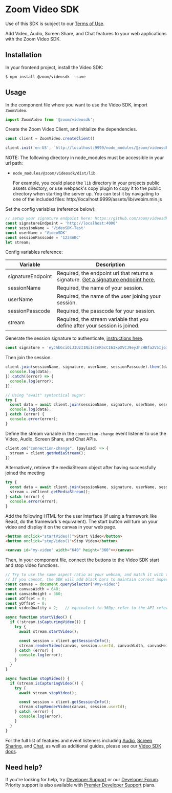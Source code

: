 # Zoom Video SDK

Use of this SDK is subject to our [Terms of Use](https://zoom.us/docs/en-us/zoom_api_license_and_tou.html).

Add Video, Audio, Screen Share, and Chat features to your web applications with the Zoom Video SDK.

## Installation

In your frontend project, install the Video SDK:

`$ npm install @zoom/videosdk --save`

## Usage

In the component file where you want to use the Video SDK, import `ZoomVideo`.

```js
import ZoomVideo from '@zoom/videosdk';
```

Create the Zoom Video Client, and initialize the dependencies.

```js
const client = ZoomVideo.createClient()

client.init('en-US', `http://localhost:9999/node_modules/@zoom/videosdk/dist/lib/`);
```

NOTE: The following directory in node_modules must be accessible in your url path:

- `node_modules/@zoom/videosdk/dist/lib`

   For example, you could place the `lib` directory in your projects public assets directory, or use webpack's copy plugin to copy it to the public directory when starting the server up. You can test it by navigating to one of the included files: http://localhost:9999/assets/lib/webim.min.js

Set the config variables (reference below):

```js
// setup your signature endpoint here: https://github.com/zoom/videosdk-sample-signature-node.js
const signatureEndpoint = 'http://localhost:4000'
const sessionName = 'VideoSDK-Test'
const userName = 'VideoSDK'
const sessionPasscode = '1234ABC'
let stream;
```


Config variables reference:

| Variable                   | Description |
| -----------------------|-------------|
| signatureEndpoint          | Required, the endpoint url that returns a signature. [Get a signature endpoint here.](https://github.com/zoom/videosdk-sample-signature-node.js) |
| sessionName  | Required, the name of your session. |
| userName | Required, the name of the user joining your session. |
| sessionPasscode | Required, the passcode for your session. |
| stream | Required, the stream variable that you define after your session is joined. |


Generate the session signature to authenticate, [instructions here](https://github.com/zoom/videosdk-sample-signature-node.js).

```js
const signature = 'eyJhbGciOiJIUzI1NiIsInR5cCI6IkpXVCJ9eyJhcHBfa2V5IjoiVklERU9fU0RLX0tFWV9IRVJFIiwiaWF0IjoxNjIzNDQyNTYzLCJleHAiOjE2MjM0NDk3NjMsInRwYyI6IlZpZGVvU0RLLVRlc3QiLCJwd2QiOiIxMjM0QUJDIn0='
```

Then join the session.

```js
client.join(sessionName, signature, userName, sessionPasscode).then((data) => {
  console.log(data);
}).catch((error) => {
  console.log(error);
});

// Using "await" syntactical sugar:
try {
  const data = await client.join(sessionName, signature, userName, sessionPasscode);
  console.log(data);
} catch (error) {
  console.error(error);
}
```

Define the stream variable in the `connection-change` event listener to use the Video, Audio, Screen Share, and Chat APIs.

```js
client.on("connection-change", (payload) => {
  stream = client.getMediaStream();
})
```
Alternatively, retrieve the mediaStream object after having successfully joined the meeting
```js
try {
  const data = await client.join(sessionName, signature, userName, sessionPasscode);
  stream = zmClient.getMediaStream();
} catch (error) {
  console.error(error);
}
```

Add the following HTML for the user interface (if using a framework like React, do the framework's equivalent). The start button will turn on your video and display it on the canvas in your web page.

```html
<button onclick="startVideo()">Start Video</button>
<button onclick="stopVideo()">Stop Video</button>

<canvas id="my-video" width="640" height="360"></canvas>
```

Then, in your component file, connect the buttons to the Video SDK start and stop video functions.

```js
// Try to use the same aspect ratio as your webcam, and match it with the canvas
// If you cannot, the SDK will add black bars to maintain correct aspect ratio
const canvas = document.querySelector('#my-video')
const canvasWidth = 640;
const canvasHeight = 360;
const xOffset = 0;
const yOffset = 0;
const videoQuality = 2;   // equivalent to 360p; refer to the API reference for more info

async function startVideo() {
  if (!stream.isCapturingVideo()) {
    try {
      await stream.startVideo();

      const session = client.getSessionInfo();
      stream.renderVideo(canvas, session.userId, canvasWidth, canvasHeight, xOffset, yOffset, videoQuality);
    } catch (error) {
      console.log(error);
    }
  }
}

async function stopVideo() {
  if (stream.isCapturingVideo()) {
    try {
      await stream.stopVideo();

      const session = client.getSessionInfo();
      stream.stopRenderVideo(canvas, session.userId);
    } catch (error) {
      console.log(error);
    }
  }
}
```

For the full list of features and event listeners including [Audio](https://marketplace.zoom.us/docs/sdk/video/web/essential/audio), [Screen Sharing](https://marketplace.zoom.us/docs/sdk/video/web/essential/screen-share), and [Chat](https://marketplace.zoom.us/docs/sdk/video/web/essential/chat), as well as additional guides, please see our [Video SDK docs](https://marketplace.zoom.us/docs/sdk/video/web).

## Need help?

If you're looking for help, try [Developer Support](https://devsupport.zoom.us) or our [Developer Forum](https://devforum.zoom.us). Priority support is also available with [Premier Developer Support](https://zoom.us/docs/en-us/developer-support-plans.html) plans.
